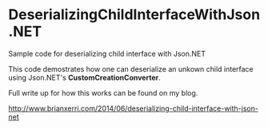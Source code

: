 DeserializingChildInterfaceWithJson.NET
=======================================

Sample code for deserializing child interface with Json.NET


This code demostrates how one can deserialize an unkown child interface using Json.NET's **CustomCreationConverter**.

Full write up for how this works can be found on my blog.

http://www.brianxerri.com/2014/06/deserializing-child-interface-with-json-net

